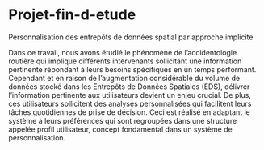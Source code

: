 # Projet-fin-d-etude
Personnalisation des entrepôts de données spatial par approche implicite 

Dans ce travail, nous avons étudié le phénomène de l’accidentologie routière qui implique différents intervenants sollicitant une information pertinente répondant à leurs besoins spécifiques en un temps performant. Cependant et en raison de l’augmentation considérable du volume de données stocké dans les Entrepôts de Données Spatiales (EDS), délivrer l’information pertinente aux utilisateurs devient un enjeu crucial. De plus, ces utilisateurs sollicitent des analyses personnalisées qui facilitent leurs tâches quotidiennes de prise de décision. Ceci est réalisé en adaptant le système à leurs préférences qui sont regroupées dans une structure appelée profil utilisateur, concept fondamental dans un système de personnalisation.
